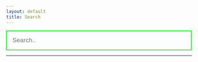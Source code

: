 ```yaml
---
layout: default
title: Search
---
```


<form>
  <div>
    <input id="in_Default" type="text" placeholder="Search.." name="search">
  </div>
</form>

<hr/>
<ol style="text-align: left!important; background-color: rgba(0,0,0,0.8);" id="results-container">
</ol>

<!-- script pointing to search.js -->
  <script src="{{ site.baseurl }}/assets/js/search.js"></script>

  <script>
  var sjs = SimpleJekyllSearch({
    searchInput: document.getElementById('in_Default'),
    resultsContainer: document.getElementById('results-container'),
    json: '{{ site.baseurl }}/search.json'
  })
</script>




<style>
input:focus, textarea:focus {
    outline: none;
}

form input {box-sizing:border-box}

form > div {
  position:relative;
}

form input[type="text"] {
  padding: 15px;
  font-size: 17px;
  float: none;
  width: 100%;
  background: transparent;
  color: #00ff00;
  border: 2px solid #00ff00;
}

form input[type="text"]:hover {
  border: 2px solid red;
}
</style>
